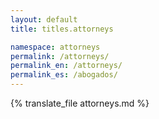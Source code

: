 ```yaml
---
layout: default
title: titles.attorneys

namespace: attorneys
permalink: /attorneys/
permalink_en: /attorneys/
permalink_es: /abogados/
---
```


{% translate_file attorneys.md %} 

